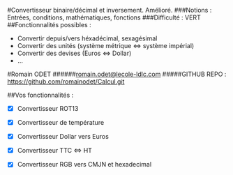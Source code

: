 #Convertisseur binaire/décimal et inversement. Amélioré.
###Notions : Entrées, conditions, mathématiques, fonctions
###Difficulté : VERT
##Fonctionnalités possibles :
 - Convertir depuis/vers héxadécimal, sexagésimal
 - Convertir des unités (système métrique <=> système impérial)
 - Convertir des devises (Euros <=> Dollar)
 - ...

#Romain ODET 
######<romain.odet@lecole-ldlc.com>
#####GITHUB REPO : https://github.com/romainodet/Calcul.git

##Vos fonctionnalités :
- [x] Convertisseur ROT13
- [x] Convertisseur de température
- [x] Convertisseur Dollar vers Euros 
- [x] Convertisseur TTC <=> HT
- [x] Convertisseur RGB vers CMJN et hexadecimal


